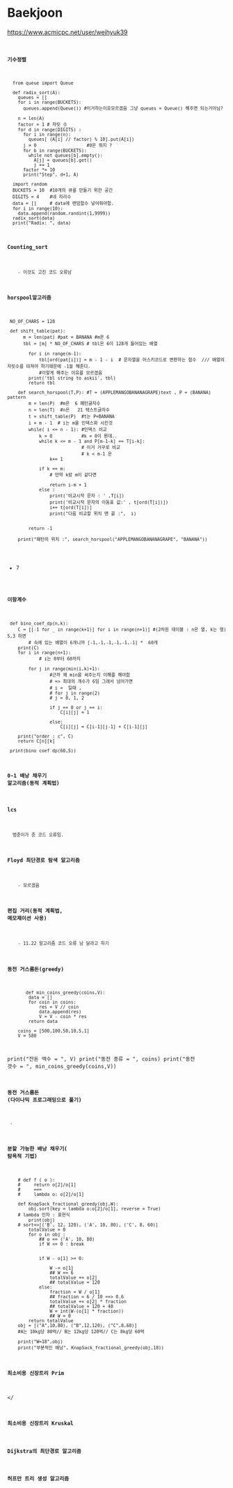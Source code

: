 # Baekjoon


https://www.acmicpc.net/user/weihyuk39
<code>
#### 기수정렬

      from queue import Queue
      
      def radix_sort(A):
        queues = []
        for i in range(BUCKETS):
          queues.append(Queue()) #이거하는이유모르겠음 그냥 queues = Queue() 해주면 되는거아님?
          
        n = len(A)
        factor = 1 # 자릿 수
        for d in range(DIGITS) :
          for i in range(n):
            queues[ (A[i] // factor) % 10].put(A[i])
          j = 0                   #0은 뭐지 ?
          for b in range(BUCKETS):
            while not queues[b].empty():
              A[j] = queues[b].get()
              j += 1
          factor *= 10
          print("Step", d+1, A)
          
      import random
      BUCKETS = 10  #10개의 큐를 만들기 위한 공간
      DIGITS = 4    #네 자리수
      data = []     # data에 랜덤함수 넣어줘야함.
      for i in range(10):
        data.append(random.randint(1,9999))
      radix_sort(data)
      print("Radix: ", data)


#### Counting_sort
        - 이것도 고친 코드 오류남 
        
#### horspool알고리즘
     NO_OF_CHARS = 128

     def shift_table(pat):
          m = len(pat) #pat = BANANA #m은 6
          tbl = [m] * NO_OF_CHARS # tbl은 6이 128개 들어있는 배열

            for i in range(m-1):
                tbl[ord(pat[i])] = m - 1 - i  # 문자열을 아스키코드로 변환하는 함수  /// 배열의 자릿수를 따져야 하기때문에 -1을 해준다.
                #이렇게 해주는 이유를 모르겠음
            print('tbl string to askii', tbl)
            return tbl

        def search_horspool(T,P): #T = (APPLEMANGOBANANAGRAPE)text , P = (BANANA) pattern
            m = len(P)  #m은  6 패턴글자수
            n = len(T)  #n은   21 텍스트글자수
            t = shift_table(P)  #t는 P=BANANA
            i = m - 1  # i는 m을 인덱스화 시킨것
            while( i <= n - 1): #인덱스 비교 
                k = 0           #k = 0이 뭔데..
                while k <= m - 1 and P[m-1-k] == T[i-k]:
                                # 이거 거꾸로 비교
                                # k < m-1 은 
                    k+= 1

                if k == m:
                    # 만약 k랑 m이 같다면 

                    return i-m + 1
                else :
                    print('비교시작 문자 : ' ,T[i])
                    print('비교시작 문자의 이동표 값:' , t[ord(T[i])])
                    i+= t[ord(T[i])]
                    print("다음 비교할 위치 맨 끝 :",  i)


            return -1

        print("패턴의 위치 :", search_horspool("APPLEMANGOBANANAGRAPE", "BANANA"))

- 7
#### 이항계수
     def bino_coef_dp(n,k):
        C = [[-1 for _ in range(k+1)] for i in range(n+1)] #(2차원 테이블 : n은 열, k는 행) 5,3 하면
            # 속에 있는 배열이 6개니까 [-1,-1,-1,-1,-1,-1] *  60개 
        print(C)
        for i in range(n+1):
                # i는 0부터 60까지

            for j in range(min(i,k)+1):
                    #근까 왜 min을 써주는지 이해를 해야함 
                    # => 최대의 개수가 6임 그래서 넘어가면 
                    # i =  일때 , 
                    # for j in range(2)
                    # j = 0, 1, 2

                    if j == 0 or j == i:
                        C[i][j] = 1

                    else:
                        C[i][j] = C[i-1][j-1] + C[i-1][j]

        print("order : c", C)
        return C[n][k]

     print(bino_coef_dp(60,5))
       
#### 0-1 배낭 채우기 알고리즘(동적 계획법)


#### lcs
      범준이가 준 코드 오류임.
      
#### Floyd 최단경로 탐색 알고리즘
        - 모르겠음

#### 편집 거리(동적 계획법, 메모제이션 사용)
        - 11.22 알고리즘 코드 오류 남 달라고 하기
        
#### 동전 거스름돈(greedy)
           def min_coins_greedy(coins,V):
            data = []
            for coin in coins:
                res = V // coin 
                data.append(res)
                V = V - coin * res
            return data

        coins = [500,100,50,10,5,1]
        V = 580

print("잔돈 액수 = ", V)
print("동전 종류 = ", coins)
print("동전 갯수 = ", min_coins_greedy(coins,V))
 
 
     
     
     
#### 동전 거스름돈 (다이나믹 프로그래밍으로 풀기)
     -  



#### 분할 가능한 배낭 채우기( 탐욕적 기법)
     
        # def f ( o ):
        #     return o[2]/o[1]
        #     === 
        #     lambda o: o[2]/o[1]

        def KnapSack_fractional_greedy(obj,W):
            obj.sort(key = lambda o:o[2]/o[1], reverse = True)
        # lambda 인자 : 표현식
            print(obj)
        # sort=>[('B', 12, 120), ('A', 10, 80), ('C', 8, 60)]
            totalValue = 0
            for o in obj :
                ## o == ('A', 10, 80)
                if W <= 0 : break


                if W - o[1] >= 0:

                    W -= o[1]
                    ## W == 6
                    totalValue += o[2]
                    ## totalValue = 120
                else:
                    fraction = W / o[1]
                    ## fraction = 6 / 10 ==> 0.6
                    totalValue += o[2] * fraction
                    ## totalValue = 120 + 48
                    W = int(W-(o[1] * fraction))
                    ## W = 0
            return totalValue
        obj = [("A",10,80), ("B",12,120), ("C",8,60)]
        #A는 10kg당 80억// B는 12kg당 120억// C는 8kg당 60억

        print("W=18",obj)
        print("부분적인 배낭", KnapSack_fractional_greedy(obj,18)) 

#### 최소비용 신장트리 Prim
</

#### 최소비용 신장트리 Kruskal

#### Dijkstra의 최단경로 알고리즘

#### 허프만 트리 생성 알고리즘

